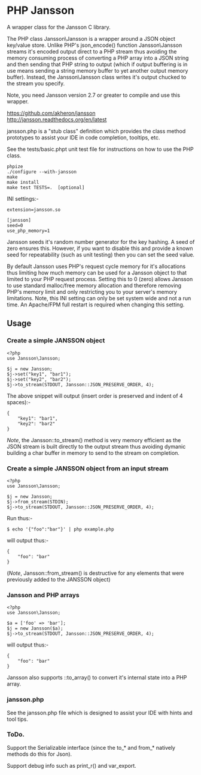 # PHP Jansson
A wrapper class for the Jansson C library.

The PHP class Jansson\Jansson is a wrapper around a JSON object key/value
store. Unlike PHP's json\_encode() function Jansson\Jansson streams it's
encoded output direct to a PHP stream thus avoiding the memory consuming
process of converting a PHP array into a JSON string and then sending that
PHP string to output (which if output buffering is in use means sending a 
string memory buffer to yet another output memory buffer). Instead, the 
Jansson\Jansson class writes it's output chucked to the stream you specify.

Note, you need Jansson version 2.7 or greater to compile and use this wrapper.

https://github.com/akheron/jansson
http://jansson.readthedocs.org/en/latest

jansson.php is a "stub class" definition which provides the class method 
prototypes to assist your IDE in code completion, tooltips, etc.

See the tests/basic.phpt unit test file for instructions on how to use the PHP class.

    phpize
    ./configure --with-jansson
    make
    make install
    make test TESTS=.  [optional]

INI settings:-

    extension=jansson.so
    
    [jansson]
    seed=0
    use_php_memory=1

Jansson seeds it's random number generator for the key hashing. A seed of zero
ensures this. However, if you want to disable this and provide a known seed
for repeatability (such as unit testing) then you can set the seed value.

By default Jansson uses PHP's request cycle memory for it's allocations thus
limiting how much memory can be used for a Jansson object to that limited to 
your PHP request process. Setting this to 0 (zero) allows Jansson to use
standard malloc/free memory allocation and therefore removing PHP's memory 
limit and only restricting you to your server's memory limitations. Note,
this INI setting can only be set system wide and not a run time. An Apache/FPM
full restart is required when changing this setting.


## Usage

### Create a simple JANSSON object

```
<?php
use Jansson\Jansson;

$j = new Jansson;
$j->set("key1", "bar1");
$j->set("key2", "bar2");
$j->to_stream(STDOUT, Jansson::JSON_PRESERVE_ORDER, 4);
```
The above snippet will output (insert order is preserved and indent of 4 spaces):-
```
{
    "key1": "bar1",
    "key2": "bar2"
}
```
_Note_, the Jansson::to\_stream() method is very memory efficient as the JSON stream is built directly to the output stream thus avoiding dymanic building a char buffer in memory to send to the stream on completion.

### Create a simple JANSSON object from an input stream

```
<?php
use Jansson\Jansson;

$j = new Jansson;
$j->from_stream(STDIN);
$j->to_stream(STDOUT, Jansson::JSON_PRESERVE_ORDER, 4);
```
Run thus:-
```
$ echo '{"foo":"bar"}' | php example.php
```
will output thus:-
```
{
    "foo": "bar"
}
```
(_Note_, Jansson::from\_stream() is destructive for any elements that were previously added to the JANSSON object)

### Jansson and PHP arrays

```
<?php
use Jansson\Jansson;

$a = ['foo' => 'bar'];
$j = new Jansson($a);
$j->to_stream(STDOUT, Jansson::JSON_PRESERVE_ORDER, 4);
```
will output thus:-
```
{
    "foo": "bar"
}
```

Jansson also supports ::to\_array() to convert it's internal state into a PHP array.


### jansson.php

See the jansson.php file which is designed to assist your IDE with hints and tool tips.

### ToDo.

Support the Serializable interface (since the to\_\* and from\_\* natively methods do this for Json).

Support debug info such as print\_r() and var\_export.



